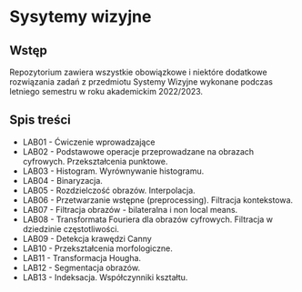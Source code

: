 # Sysytemy wizyjne

## Wstęp
Repozytorium zawiera wszystkie obowiązkowe i niektóre dodatkowe rozwiązania zadań z przedmiotu Systemy Wizyjne wykonane podczas letniego semestru w roku akademickim 2022/2023.

## Spis treści
* LAB01 - Ćwiczenie wprowadzające
* LAB02 - Podstawowe operacje przeprowadzane na obrazach cyfrowych. Przekształcenia punktowe.
* LAB03 - Histogram. Wyrównywanie histogramu.
* LAB04 - Binaryzacja.
* LAB05 - Rozdzielczość obrazów. Interpolacja.
* LAB06 - Przetwarzanie wstępne (preprocessing). Filtracja kontekstowa.
* LAB07 - Filtracja obrazów - bilateralna i non local means.
* LAB08 - Transformata Fouriera dla obrazów cyfrowych. Filtracja w dziedzinie częstotliwości.
* LAB09 - Detekcja krawędzi Canny
* LAB10 - Przekształcenia morfologiczne.
* LAB11 - Transformacja Hougha.
* LAB12 - Segmentacja obrazów.
* LAB13 - Indeksacja. Współczynniki kształtu.